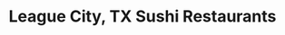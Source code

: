---
layout: city
title: League City, TX Sushi Restaurants
permalink: /texas/league-city/
stateAbbr: TX
stateName: Texas
cityName: League City
---